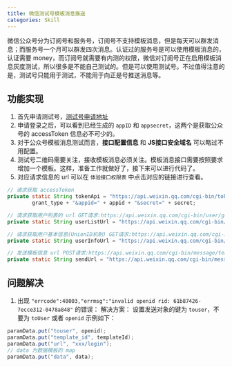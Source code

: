 ```yaml
---
title: 微信测试号模板消息推送
categories: Skill
---
```


微信公众号分为订阅号和服务号，订阅号不支持模板消息，但是每天可以群发消息；而服务号一个月可以群发四次消息。认证过的服务号是可以使用模板消息的，认证需要 money，而订阅号就需要有内测的权限，微信对订阅号正在启用模板消息灰度测试，所以很多是不能自己测试的。但是可以使用测试号。不过值得注意的是，测试号只能用于测试，不能用于向正是号推送消息等。

<!-- more -->

<!-- @import "[TOC]" {cmd="toc" depthFrom=2 depthTo=6 orderedList=true} -->

## 功能实现

1. 首先申请测试号，[测试号申请地址](https://mp.weixin.qq.com/debug/cgi-bin/sandboxinfo?action=showinfo&t=sandbox/index)
2. 申请登录之后，可以看到已经生成的 `appID` 和 `appsecret`，这两个是获取公众号的 accessToken 信息必不可少的。
3. 对于公众号模板消息测试而言，**接口配置信息** 和 **JS接口安全域名** 可以略过不用配置。
4. 测试号二维码需要关注，接收模板消息必须关注。模板消息接口需要按照要求增加一个模板。这样，准备工作就做好了，接下来可以进行代码了。
5. 对应请求信息的 url 可以在 `体验接口权限表` 中点击对应的链接进行查看。

```java
// 请求获取 accessToken
private static String tokenApi = "https://api.weixin.qq.com/cgi-bin/token?grant_type=" +
        grant_type + "&appid=" + appid + "&secret=" + secret;

// 请求获取用户列表的 url GET请求:https://api.weixin.qq.com/cgi-bin/user/get?access_token=ACCESS_TOKEN&next_openid=NEXT_OPENID
private static String userListUrl = "https://api.weixin.qq.com/cgi-bin/user/get?access_token=";

// 请求获取用户基本信息(UnionID机制) GET请求:https://api.weixin.qq.com/cgi-bin/user/info?access_token=ACCESS_TOKEN&openid=OPENID&lang=zh_CN
private static String userInfoUrl = "https://api.weixin.qq.com/cgi-bin/user/info?access_token=";

// 发送模板信息 url POST请求:https://api.weixin.qq.com/cgi-bin/message/template/send?access_token=ACCESS_TOKEN
private static String sendUrl = "https://api.weixin.qq.com/cgi-bin/message/template/send?access_token=";
```

## 问题解决

1. 出现 `"errcode":40003,"errmsg":"invalid openid rid: 61b87426-7ecce312-0478a848"` 的错误：
解决方案： 设置发送对象的键为 `touser`，不要为 `toUser` 或者 `openid`
示例如下：

```java
paramData.put("touser", openid);
paramData.put("template_id", templateId);
paramData.put("url", "xxx/login");
// data 为数据模板的 map
paramData.put("data", data);
```
